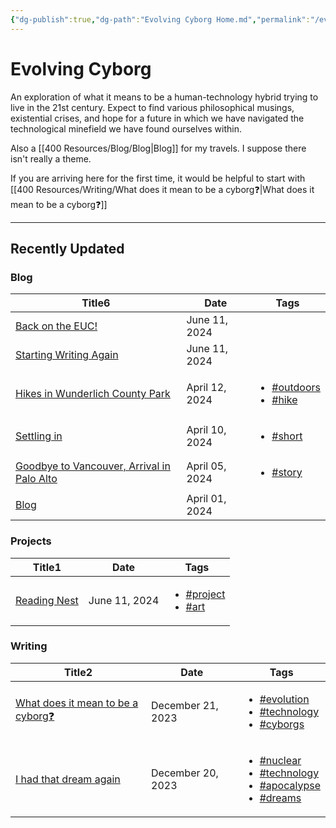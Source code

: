 ```yaml
---
{"dg-publish":true,"dg-path":"Evolving Cyborg Home.md","permalink":"/evolving-cyborg-home/","tags":["gardenEntry"]}
---
```


# Evolving Cyborg

An exploration of what it means to be a human-technology hybrid trying to live in the 21st century. Expect to find various philosophical musings, existential crises, and hope for a future in which we have navigated the technological minefield we have found ourselves within.

Also a [[400 Resources/Blog/Blog\|Blog]] for my travels. I suppose there isn't really a theme.

If you are arriving here for the first time, it would be helpful to start with [[400 Resources/Writing/What does it mean to be a cyborg❓\|What does it mean to be a cyborg❓]] 

---
## Recently Updated
<h3><span>Blog</span></h3><div><table class="dataview table-view-table"><thead class="table-view-thead"><tr class="table-view-tr-header"><th class="table-view-th"><span>Title</span><span class="dataview small-text">6</span></th><th class="table-view-th"><span>Date</span></th><th class="table-view-th"><span>Tags</span></th></tr></thead><tbody class="table-view-tbody"><tr><td><span><a data-tooltip-position="top" aria-label="400 Resources/Blog/Back on the EUC!.md" data-href="400 Resources/Blog/Back on the EUC!.md" href="400 Resources/Blog/Back on the EUC!.md" class="internal-link data-link-icon data-link-icon-after data-link-text" target="_blank" rel="noopener" data-link-tags="" data-link-path="400 Resources/Blog/Back on the EUC!.md">Back on the EUC!</a></span></td><td>June 11, 2024</td><td><ul class="dataview dataview-ul dataview-result-list-ul"></ul></td></tr><tr><td><span><a data-tooltip-position="top" aria-label="400 Resources/Blog/Starting Writing Again.md" data-href="400 Resources/Blog/Starting Writing Again.md" href="400 Resources/Blog/Starting Writing Again.md" class="internal-link data-link-icon data-link-icon-after data-link-text" target="_blank" rel="noopener" data-link-tags="" data-link-path="400 Resources/Blog/Starting Writing Again.md" style="--data-link-path: 400 Resources/Blog/Starting Writing Again.md;">Starting Writing Again</a></span></td><td>June 11, 2024</td><td><ul class="dataview dataview-ul dataview-result-list-ul"></ul></td></tr><tr><td><span><a data-tooltip-position="top" aria-label="400 Resources/Blog/Hikes in Wunderlich County Park.md" data-href="400 Resources/Blog/Hikes in Wunderlich County Park.md" href="400 Resources/Blog/Hikes in Wunderlich County Park.md" class="internal-link data-link-icon data-link-icon-after data-link-text" target="_blank" rel="noopener" data-link-tags="#outdoors #hike" data-link-path="400 Resources/Blog/Hikes in Wunderlich County Park.md" style="--data-link-tags: #outdoors #hike; --data-link-path: 400 Resources/Blog/Hikes in Wunderlich County Park.md;">Hikes in Wunderlich County Park</a></span></td><td>April 12, 2024</td><td><ul class="dataview dataview-ul dataview-result-list-ul"><li class="dataview-result-list-li"><span><a href="#outdoors" class="tag" target="_blank" rel="noopener">#outdoors</a></span></li><li class="dataview-result-list-li"><span><a href="#hike" class="tag" target="_blank" rel="noopener">#hike</a></span></li></ul></td></tr><tr><td><span><a data-tooltip-position="top" aria-label="400 Resources/Blog/Settling in.md" data-href="400 Resources/Blog/Settling in.md" href="400 Resources/Blog/Settling in.md" class="internal-link data-link-icon data-link-icon-after data-link-text" target="_blank" rel="noopener" data-link-tags="#short" data-link-path="400 Resources/Blog/Settling in.md" style="--data-link-tags: #short; --data-link-path: 400 Resources/Blog/Settling in.md;">Settling in</a></span></td><td>April 10, 2024</td><td><ul class="dataview dataview-ul dataview-result-list-ul"><li class="dataview-result-list-li"><span><a href="#short" class="tag" target="_blank" rel="noopener">#short</a></span></li></ul></td></tr><tr><td><span><a data-tooltip-position="top" aria-label="400 Resources/Blog/Goodbye to Vancouver, Arrival in Palo Alto.md" data-href="400 Resources/Blog/Goodbye to Vancouver, Arrival in Palo Alto.md" href="400 Resources/Blog/Goodbye to Vancouver, Arrival in Palo Alto.md" class="internal-link data-link-icon data-link-icon-after data-link-text" target="_blank" rel="noopener" data-link-tags="#story" data-link-path="400 Resources/Blog/Goodbye to Vancouver, Arrival in Palo Alto.md" style="--data-link-tags: #story; --data-link-path: 400 Resources/Blog/Goodbye to Vancouver, Arrival in Palo Alto.md;">Goodbye to Vancouver, Arrival in Palo Alto</a></span></td><td>April 05, 2024</td><td><ul class="dataview dataview-ul dataview-result-list-ul"><li class="dataview-result-list-li"><span><a href="#story" class="tag" target="_blank" rel="noopener">#story</a></span></li></ul></td></tr><tr><td><span><a data-tooltip-position="top" aria-label="400 Resources/Blog/Blog.md" data-href="400 Resources/Blog/Blog.md" href="400 Resources/Blog/Blog.md" class="internal-link data-link-icon data-link-icon-after data-link-text" target="_blank" rel="noopener" data-link-tags="" data-link-path="400 Resources/Blog/Blog.md" style="--data-link-path: 400 Resources/Blog/Blog.md;">Blog</a></span></td><td>April 01, 2024</td><td><ul class="dataview dataview-ul dataview-result-list-ul"></ul></td></tr></tbody></table></div><h3><span>Projects</span></h3><div><table class="dataview table-view-table"><thead class="table-view-thead"><tr class="table-view-tr-header"><th class="table-view-th"><span>Title</span><span class="dataview small-text">1</span></th><th class="table-view-th"><span>Date</span></th><th class="table-view-th"><span>Tags</span></th></tr></thead><tbody class="table-view-tbody"><tr><td><span><a data-tooltip-position="top" aria-label="400 Resources/Projects/Reading Nest.md" data-href="400 Resources/Projects/Reading Nest.md" href="400 Resources/Projects/Reading Nest.md" class="internal-link data-link-icon data-link-icon-after data-link-text" target="_blank" rel="noopener" data-link-tags="#project #art" data-link-path="400 Resources/Projects/Reading Nest.md" style="--data-link-tags: #project #art; --data-link-path: 400 Resources/Projects/Reading Nest.md;">Reading Nest</a></span></td><td>June 11, 2024</td><td><ul class="dataview dataview-ul dataview-result-list-ul"><li class="dataview-result-list-li"><span><a href="#project" class="tag" target="_blank" rel="noopener">#project</a></span></li><li class="dataview-result-list-li"><span><a href="#art" class="tag" target="_blank" rel="noopener">#art</a></span></li></ul></td></tr></tbody></table></div><h3><span>Writing</span></h3><div><table class="dataview table-view-table"><thead class="table-view-thead"><tr class="table-view-tr-header"><th class="table-view-th"><span>Title</span><span class="dataview small-text">2</span></th><th class="table-view-th"><span>Date</span></th><th class="table-view-th"><span>Tags</span></th></tr></thead><tbody class="table-view-tbody"><tr><td><span><a data-tooltip-position="top" aria-label="400 Resources/Writing/What does it mean to be a cyborg❓.md" data-href="400 Resources/Writing/What does it mean to be a cyborg❓.md" href="400 Resources/Writing/What does it mean to be a cyborg❓.md" class="internal-link data-link-icon data-link-icon-after data-link-text" target="_blank" rel="noopener" data-link-tags="#evolution #technology #cyborgs" data-link-path="400 Resources/Writing/What does it mean to be a cyborg❓.md" style="--data-link-tags: #evolution #technology #cyborgs; --data-link-path: 400 Resources/Writing/What does it mean to be a cyborg❓.md;">What does it mean to be a cyborg❓</a></span></td><td>December 21, 2023</td><td><ul class="dataview dataview-ul dataview-result-list-ul"><li class="dataview-result-list-li"><span><a href="#evolution" class="tag" target="_blank" rel="noopener">#evolution</a></span></li><li class="dataview-result-list-li"><span><a href="#technology" class="tag" target="_blank" rel="noopener">#technology</a></span></li><li class="dataview-result-list-li"><span><a href="#cyborgs" class="tag" target="_blank" rel="noopener">#cyborgs</a></span></li></ul></td></tr><tr><td><span><a data-tooltip-position="top" aria-label="400 Resources/Writing/I had that dream again.md" data-href="400 Resources/Writing/I had that dream again.md" href="400 Resources/Writing/I had that dream again.md" class="internal-link data-link-icon data-link-icon-after data-link-text" target="_blank" rel="noopener" data-link-tags="#nuclear #technology #apocalypse #dreams" data-link-path="400 Resources/Writing/I had that dream again.md" style="--data-link-tags: #nuclear #technology #apocalypse #dreams; --data-link-path: 400 Resources/Writing/I had that dream again.md;">I had that dream again</a></span></td><td>December 20, 2023</td><td><ul class="dataview dataview-ul dataview-result-list-ul"><li class="dataview-result-list-li"><span><a href="#nuclear" class="tag" target="_blank" rel="noopener">#nuclear</a></span></li><li class="dataview-result-list-li"><span><a href="#technology" class="tag" target="_blank" rel="noopener">#technology</a></span></li><li class="dataview-result-list-li"><span><a href="#apocalypse" class="tag" target="_blank" rel="noopener">#apocalypse</a></span></li><li class="dataview-result-list-li"><span><a href="#dreams" class="tag" target="_blank" rel="noopener">#dreams</a></span></li></ul></td></tr></tbody></table></div>


